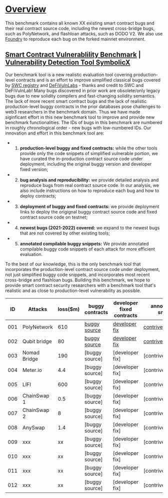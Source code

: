 # [Overview](https://github.com/sallywang147/attackDB/edit/webpage)

This benchmark contains all known XX existing smart contract bugs and their real contract source code, including the newest cross-bridge bugs, such as PolyNetwork, and flashloan attacks, such as DODO V2. We also use [Foundry](https://github.com/foundry-rs/foundry) to reproduce each bug on the forked mainnet environment. 

## [Smart Contract Vulnerablility Benchmark](https://github.com/sallywang147/attackDB) | [Vulnerability Detection Tool SymbolicX](https://github.com/sallywang147/symbolicX)

Our benchmark tool is a new realistic evaluation tool covering production-level contracts and is an effort to improve simplified classical bugs covered by [SWC registry](https://github.com/SmartContractSecurity/SWC-registry) and [DeFiVulnLabs](https://github.com/SunWeb3Sec/DeFiVulnLabs) - thanks and credit to SWC and DeFiVulnLab! Many bugs discovered in prior work are obsolete/only legacy bugs due to new solidity compilers and fast-changing solidity semantics. The lack of more recent smart contract bugs and the lack of realistic production-level buggy contracts in the prior databases pose challenges to web3 researchers in the benchmark domain. Thus we have made siginficant effort in this new benchmark tool to improve and provide new benchmark functionalities.  The IDs of bugs in this benchmark are numbered in roughly chronological order - new bugs with low-numbered IDs. Our innovation and effort in this benchmark tool are:
- 1) **production-level buggy and fixed contracts:** while the other tools provide only the code snippets of simplified vulnerable portion, we have curated the in-production contract source code under deployment, including the original buggy version and developer fixed version; 
- 2) **bug analysis and reproducibility:** we provide detailed analysis and reproduce bugs from real contract source code. In our analysis, we also include instructions on how to reproduce each bug and how to deploy contracts; 
- 3) **deployment of buggy and fixed contracts:** we provide deployment links to deploy the origignal buggy contract source code and fixed contract source code on testnet; 
- 4) **newest bugs (2021-2022) covered:** we expand to the newest bugs that are not covered by other existing tools;
- 5) **annotated compilable buggy snippets:** We provide annotated compilable buggy code snippets of each attack for more efficient evaluation.

To the best of our knowledge, this is the only benchmark tool that incorporates the production-level contract source code under deployment, not just simplified buggy code snippets, and incorporates most recent cross-bridge and flashloan bugs. Building this benchmark, we hope to provide smart contract security researchers with a benchmark tool that's realistic and as close to production-level vulnerability as possible. 


|ID  | Attacks       |loss($m)|buggy contracts | developer fixed contracts |annotated bug snippets  |reproduced bugs |  analysis|
|--- | ------------- |------- | ---------------- |-------------------|-------------------------| ---|---|
|001 | PolyNetwork   |   610  | [buggy source](https://github.com/polynetwork/eth-contracts/tree/c9212e4199432b0ea6e0defff390e804afe07a32)  | [developer fix](https://github.com/polynetwork/eth-contracts/tree/d491578ef9e49468e7e8d6011014040857ee5d77)     | [contrivedbug1.sol](https://github.com/sallywang147/attackDB/blob/main/polyattack/contrived.sol)                     |[bug vector1](https://github.com/sallywang147/attackDB/blob/main/polyattack/attack_vector.sol)|[Polynetwork Attack](https://github.com/sallywang147/attackDB/tree/main/polyattack)|
|002 | Qubit bridge  |   80   | [buggy source](https://github.com/ChainSafe/chainbridge-solidity/tree/cbfaf9c5d74486447e80a587acc2cd4457002ab3)               | [developer fix](https://github.com/ChainSafe/chainbridge-solidity/tree/2f29dd714a09f075bf6454518a1e57a6e5d55018)               | [contrivedbug2.sol](https://github.com/sallywang147/attackDB/blob/main/qbridgeattack/contrived.sol)                     | [bug vector2](https://github.com/sallywang147/attackDB/blob/main/qbridgeattack/attack_vector.sol) |[Qbridge Attack](https://github.com/sallywang147/attackDB/tree/main/qbridgeattack) |
|003 | Nomad Bridge  |   190  | [buggy source]               | [developer fix]               | [contrivedbug3.sol]                     | [bug vector2] |[Qbridge Attack] |
|004 | Meter.io      |   4.4  | [buggy source]               | [developer fix]               | [contrivedbug4.sol]                     | [bug vector2] |[Qbridge Attack] |
|005 | LIFI          |   600  |[buggy source]               | [developer fix]               | [contrivedbug5.sol]                     | [bug vector2] |[Qbridge Attack] |
|006 | ChainSwap 1   |   0.5  |[buggy source]               | [developer fix]               | [contrivedbug6.sol]                     | [bug vector2] |[Qbridge Attack] |
|007 | ChainSwap 2   |   8    | [buggy source]               | [developer fix]               | [contrivedbug7.sol]                     | [bug vector2] |[Qbridge Attack] |
|008 | AnySwap  |   1.4   | [buggy source]               | [developer fix]               | [contrivedbug8.sol]                     | [bug vector8] |[AnySwap Attack] |
|009 | xxx  |   xx   | [buggy source]               | [developer fix]               | [contrivedbug9.sol]                     | [bug vector9] |[xxx Attack] |
|010 | xxx  |   xx   | [buggy source]               | [developer fix]               | [contrivedbug10.sol]                     | [bug vector10] |[xxx Attack] |
|011 | xxx  |   xx   | [buggy source]               | [developer fix]               | [contrivedbug11.sol]                     | [bug vector11] |[xxx Attack] |
|012 | xxx  |   xx   | [buggy source]               | [developer fix]               | [contrivedbug12.sol]                     | [bug vector12] |[xxx Attack] |
